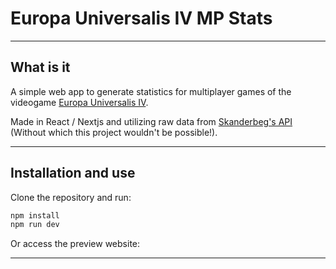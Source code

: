 # Europa Universalis IV MP Stats


---
## What is it

A simple web app to generate statistics for multiplayer games of the videogame [Europa Universalis IV](https://www.paradoxinteractive.com/games/europa-universalis-iv/about).

Made in React / Nextjs and utilizing raw data from [Skanderbeg's API](https://skanderbeg.pm/index.php) (Without which this project wouldn't be possible!).


---
## Installation and use

Clone the repository and run:

```sh
npm install
npm run dev
```

Or access the preview website:

---